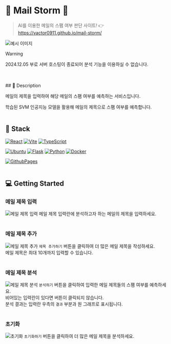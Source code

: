 # 📧 Mail Storm 📧

> AI를 이용한 메일의 스팸 여부 판단 사이트! 👉 https://vactor0911.github.io/mail-storm/

![예시 이미지](https://github.com/user-attachments/assets/5e0b4117-9192-426c-89fb-a6d82f2be56a)

> [!WARNING]
> 2024.12.05 부로 서버 호스팅이 종료되어 분석 기능을 이용하실 수 없습니다.
<br />
<br />
## 📖 Description

메일의 제목을 입력하여 해당 메일의 스팸 여부를 예측하는 서비스입니다.

학습된 SVM 인공지능 모델을 활용해 메일의 제목으로 스팸 여부를 예측합니다.
<br />
<br />
## 🔧 Stack

[![React](https://img.shields.io/badge/REACT-61DAFB?style=for-the-badge&logo=react&logoColor=000)](https://react.dev/)
[![Vite](https://img.shields.io/badge/VITE-646CFF?style=for-the-badge&logo=vite&logoColor=white)](https://vite.dev/guide/)
[![TypeScript](https://img.shields.io/badge/TYPESCRIPT-3178C6?style=for-the-badge&logo=typescript&logoColor=white)](https://www.typescriptlang.org/)

[![Ubuntu](https://img.shields.io/badge/UBUNTU-E95420?style=for-the-badge&logo=ubuntu&logoColor=white
)](https://ubuntu.com/)
[![Flask](https://img.shields.io/badge/FLASK-000000?style=for-the-badge&logo=flask&logoColor=white)](https://flask.palletsprojects.com/en/stable/)
[![Python](https://img.shields.io/badge/PYTHON-3776AB?style=for-the-badge&logo=python&logoColor=white
)](https://www.python.org/)
[![Docker](https://img.shields.io/badge/DOCKER-2496ED?style=for-the-badge&logo=docker&logoColor=white
)](https://www.docker.com/)

[![GithubPages](https://img.shields.io/badge/GITHUB_PAGES-222222?style=for-the-badge&logo=githubpages&logoColor=white
)](https://pages.github.com/)
<br />
<br />
## 💻 Getting Started

### 메일 제목 입력
![메일 제목 입력](https://github.com/user-attachments/assets/217b359b-5b67-4f87-8fc5-c8bdb4bd3796)
메일 제목 입력란에 분석하고자 하는 메일의 제목을 입력하세요.
<br />
<br />
### 메일 제목 추가
![메일 제목 추가](https://github.com/user-attachments/assets/98f3064b-df94-43b6-84be-c3b09968c76d)
`제목 추가하기` 버튼을 클릭하여 더 많은 메일 제목을 작성하세요.  
메일 제목은 최대 10개까지 입력할 수 있습니다.
<br />
<br />
### 메일 제목 분석
![메일 제목 분석](https://github.com/user-attachments/assets/88b952e2-0ffb-4025-90c6-e66db5b7222d)
`분석하기` 버튼을 클릭하여 입력한 메일 제목들의 스팸 여부를 예측하세요.  
비어있는 입력란이 있다면 버튼이 클릭되지 않습니다.  
분석 결과는 입력란 우측의 `결과` 부분과 원 그래프로 표시됩니다.
<br />
<br />
### 초기화
![초기화](https://github.com/user-attachments/assets/2e3c4a8f-54f2-4de6-9439-d62c471af6a1)
`초기화하기` 버튼을 클릭하여 더 많은 메일 제목을 분석하세요.
